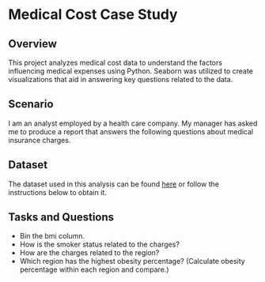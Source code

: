# Medical Cost Case Study

## Overview
This project analyzes medical cost data to understand the factors influencing medical expenses using Python. Seaborn was utilized to create visualizations that aid in answering key questions related to the data.

## Scenario
I am an analyst employed by a health care company. My manager has asked me to produce a report that answers the following questions about medical insurance charges.

## Dataset
The dataset used in this analysis can be found [here](insurance.csv) or follow the instructions below to obtain it.

## Tasks and Questions
- Bin the bmi column.
- How is the smoker status related to the charges?
- How are the charges related to the region?
- Which region has the highest obesity percentage? (Calculate obesity percentage within each region and compare.)
